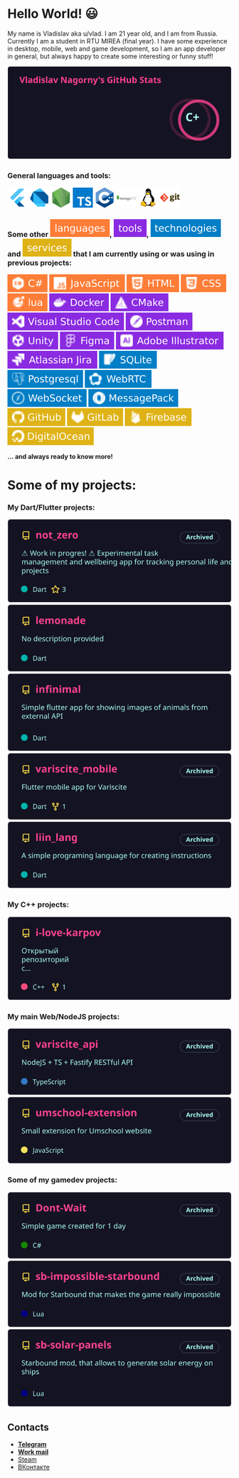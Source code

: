 # Hello World! 😃

My name is Vladislav aka u/vlad. I am 21 year old, and I am from Russia. Currently I am a student in RTU MIREA (final year). I have some experience in desktop, mobile, web and game development, so I am an app developer in general, but always happy to create some interesting or funny stuff!

![Vladislav's GitHub stats](images/cards/profile-card.svg)

### General languages and tools:

[<img src="images/icons/flutter.png" width="45">](https://github.com/topics/flutter)
[<img src="images/icons/dart.png" width="45">](https://github.com/topics/dart)
[<img src="images/icons/nodejs.png" width="45">](https://github.com/topics/nodejs)
[<img src="images/icons/ts.png" width="45">](https://github.com/topics/typescript)
[<img src="images/icons/cpp.png" width="45">](https://github.com/topics/cpp)
[<img src="images/icons/mongodb.png" width="45">](https://github.com/topics/mongodb)
[<img src="images/icons/linux.png" width="45">](https://github.com/topics/linux)
[<img src="images/icons/git.png" width="45">](https://github.com/topics/git)

### Some other ![languages](images/shields/basic-languages.svg), ![tools](images/shields/basic-tools.svg), ![technologies](images/shields/basic-technologies.svg) and ![services](images/shields/basic-services.svg) that I am currently using or was using in previous projects:

![C#](images/shields/c_sharp.svg)
![JS](images/shields/js.svg)
![HTML](images/shields/html5.svg)
![CSS](images/shields/css.svg)
![lua](images/shields/lua.svg)
![Docker](images/shields/docker.svg)
![CMake](images/shields/cmake.svg)
![Visual Studio Code](images/shields/vscode.svg)
![Postman](images/shields/postman.svg)
![Unity](images/shields/unity.svg)
![Figma](images/shields/figma.svg)
![Adobe Illustrator](images/shields/illustrator.svg)
![Atlassian Jira](images/shields/jira.svg)
![SQLite](images/shields/sqlite.svg)
![Postgresql](images/shields/postgresql.svg)
![WebRTC](images/shields/webrtc.svg)
![WebSocket](images/shields/websocket.svg)
![MessagePack](images/shields/msgpack.svg)
![GitHub](images/shields/github.svg)
![GitLab](images/shields/gitlab.svg)
![Firebase](images/shields/firebase.svg)
![DigitalOcean](images/shields/digital_ocean.svg)

**... and always ready to know more!**

# Some of my projects:

### My Dart/Flutter projects:

[![Not Zero](images/cards/not_zero-project.svg)](https://github.com/debils-tech/not_zero)
[![Lemonade](images/cards/lemonade-project.svg)](https://github.com/uSlashVlad/lemonade)
[![Infinim1al app](images/cards/infinimal-project.svg)](https://github.com/uSlashVlad/infinimal)
[![Variscite Mobile](images/cards/variscite_mobile-project.svg)](https://github.com/uSlashVlad/variscite_mobile)
[![LiIn language](images/cards/liin-project.svg)](https://github.com/uSlashVlad/liin_lang)

### My C++ projects:

[![I Love Karpov](images/cards/ilk-project.svg)](https://github.com/uslashvlad/i-love-karpov)

### My main Web/NodeJS projects:

[![Variscite API](images/cards/variscite_api-project.svg)](https://github.com/uSlashVlad/variscite_api)
[![Umschool extension](images/cards/umschool_extension-project.svg)](https://github.com/uSlashVlad/umschool-extension)

### Some of my gamedev projects:

[![Don't Wait](images/cards/dont_wait-project.svg)](https://github.com/uSlashVlad/Dont-Wait)
[![Impossible StarBound](images/cards/impossible_starbound-project.svg)](https://github.com/uSlashVlad/sb-impossible-starbound)
[![Frackin Solar panels](images/cards/solar_panels-project.svg)](https://github.com/uSlashVlad/sb-solar-panels)

## **Contacts**

<!-- - [**Website** _(currenly under maintenance)_](https://debils.tech) -->
- [**Telegram**](https://t.me/uslashvlad)
- [**Work mail**](mailto:debils.technologies@gmail.com)
- [Steam](https://steamcommunity.com/id/uslashvlad)
- [ВКонтакте](https://vk.com/uslashvlad)
